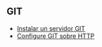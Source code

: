## GIT

* [Instalar un servidor GIT](guia/instalargitserver.rst)
* [Configure GIT sobre HTTP](guia/gitsobrehttp.rst)
